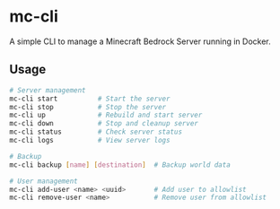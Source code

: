 # mc-cli

A simple CLI to manage a Minecraft Bedrock Server running in Docker.

## Usage

```bash
# Server management
mc-cli start          # Start the server
mc-cli stop           # Stop the server
mc-cli up             # Rebuild and start server
mc-cli down           # Stop and cleanup server
mc-cli status         # Check server status
mc-cli logs           # View server logs

# Backup
mc-cli backup [name] [destination]  # Backup world data

# User management
mc-cli add-user <name> <uuid>       # Add user to allowlist
mc-cli remove-user <name>           # Remove user from allowlist